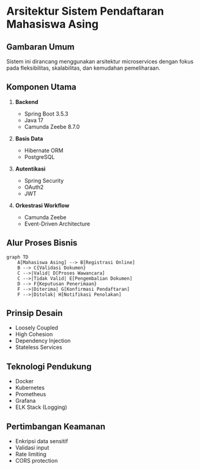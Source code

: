 # Arsitektur Sistem Pendaftaran Mahasiswa Asing

## Gambaran Umum

Sistem ini dirancang menggunakan arsitektur microservices dengan fokus pada fleksibilitas, skalabilitas, dan kemudahan pemeliharaan.

## Komponen Utama

1. **Backend**

   - Spring Boot 3.5.3
   - Java 17
   - Camunda Zeebe 8.7.0

2. **Basis Data**

   - Hibernate ORM
   - PostgreSQL

3. **Autentikasi**

   - Spring Security
   - OAuth2
   - JWT

4. **Orkestrasi Workflow**
   - Camunda Zeebe
   - Event-Driven Architecture

## Alur Proses Bisnis

```mermaid
graph TD
    A[Mahasiswa Asing] --> B[Registrasi Online]
    B --> C{Validasi Dokumen}
    C -->|Valid| D[Proses Wawancara]
    C -->|Tidak Valid| E[Pengembalian Dokumen]
    D --> F{Keputusan Penerimaan}
    F -->|Diterima| G[Konfirmasi Pendaftaran]
    F -->|Ditolak| H[Notifikasi Penolakan]
```

## Prinsip Desain

- Loosely Coupled
- High Cohesion
- Dependency Injection
- Stateless Services

## Teknologi Pendukung

- Docker
- Kubernetes
- Prometheus
- Grafana
- ELK Stack (Logging)

## Pertimbangan Keamanan

- Enkripsi data sensitif
- Validasi input
- Rate limiting
- CORS protection
